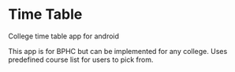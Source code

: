 # Time Table
College time table app for android

This app is for BPHC but can be implemented for any college. Uses predefined course list for users to pick from.

